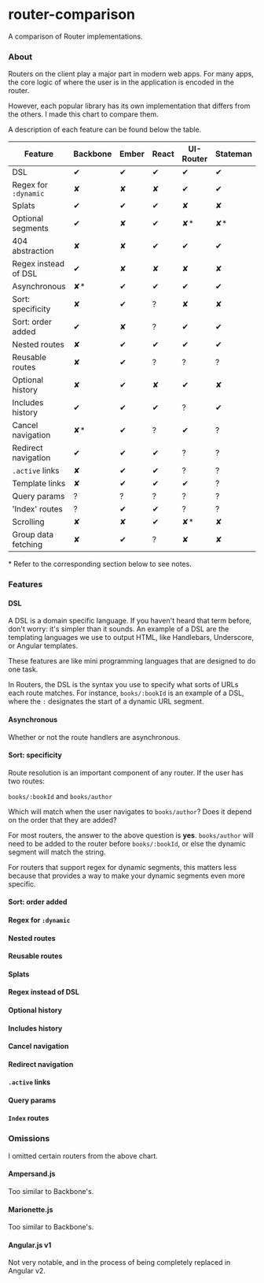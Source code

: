 # router-comparison

A comparison of Router implementations.

### About

Routers on the client play a major part in modern web apps. For many apps, the core logic of where the user is
in the application is encoded in the router.

However, each popular library has its own implementation that differs from the others. I made this chart
to compare them.

A description of each feature can be found below the table.

Feature             | Backbone | Ember | React | UI-Router | Stateman | StateRouter
------------------- | -------- | ----- | ----- | --------- | -------- | -----------
DSL                 | ✔        | ✔     | ✔     | ✔         | ✔        | ✔
Regex for `:dynamic`| ✘        | ✘     | ✘     | ✔         | ✔        | ✘
Splats              | ✔        | ✔     | ✔     | ✘         | ✘        | ✔
Optional segments   | ✔        | ✘     | ✔     | ✘*        | ✘*       | ?
404 abstraction     | ✘        | ✘     | ✔     | ✔         | ✔        | ✘
Regex instead of DSL| ✔        | ✘     | ✘     | ✘         | ✘        | ✘
Asynchronous        | ✘*       | ✔     | ✔     | ✔         | ✔        | ✔
Sort: specificity   | ✘        | ✔     | ?     | ✘         | ✘        | ✔
Sort: order added   | ✔        | ✘     | ?     | ✔         | ✔        | ✘ 
Nested routes       | ✘        | ✔     | ✔     | ✔         | ✔        | ✔
Reusable routes     | ✘        | ✔     | ?     | ?         | ?        | ✘  
Optional history    | ✘        | ✔     | ✘     | ✔         | ✘        | ✔
Includes history    | ✔        | ✔     | ✔     | ?         | ✔        | ✘
Cancel navigation   | ✘*       | ✔     | ?     | ✔         | ?        | ✔
Redirect navigation | ✔        | ✔     | ✔     | ?         | ?        | ✔
`.active` links     | ✘        | ✔     | ✔     | ?         | ?        | ✘
Template links      | ✘        | ✔     | ✔     | ✔         | ?        | ✘
Query params        | ?        | ?     | ?     | ?         | ?        | ?
'Index' routes      | ?        | ✔     | ✔     | ?         | ?        | ? 
Scrolling           | ✘        | ✘     | ✔     | ✘*        | ✘        | ✘
Group data fetching | ✘        | ✔     | ?     | ✘         | ✘        | ✘ 

\* Refer to the corresponding section below to see notes.

### Features

#### DSL

A DSL is a domain specific language. If you haven't heard that term before, don't worry: it's simpler than it
sounds. An example of a DSL are the templating languages we use to output HTML, like Handlebars, Underscore,
or Angular templates.

These features are like mini programming languages that are designed to do one task.

In Routers, the DSL is the syntax you use to specify what sorts of URLs each route matches. For instance, `books/:bookId`
is an example of a DSL, where the `:` designates the start of a dynamic URL segment.

#### Asynchronous

Whether or not the route handlers are asynchronous.

#### Sort: specificity

Route resolution is an important component of any router. If the user has two routes:

`books/:bookId` and `books/author`

Which will match when the user navigates to `books/author`? Does it depend on the order
that they are added?

For most routers, the answer to the above question is **yes**. `books/author` will
need to be added to the router before `books/:bookId`, or else the dynamic segment
will match the string.

For routers that support regex for dynamic segments, this matters less because that provides
a way to make your dynamic segments even more specific.

#### Sort: order added

#### Regex for `:dynamic`

#### Nested routes

#### Reusable routes

#### Splats

#### Regex instead of DSL

#### Optional history

#### Includes history

#### Cancel navigation

#### Redirect navigation

#### `.active` links

#### Query params

#### `Index` routes

### Omissions

I omitted certain routers from the above chart.

#### Ampersand.js

Too similar to Backbone's.

#### Marionette.js

Too similar to Backbone's.

#### Angular.js v1

Not very notable, and in the process of being completely replaced in Angular v2.
